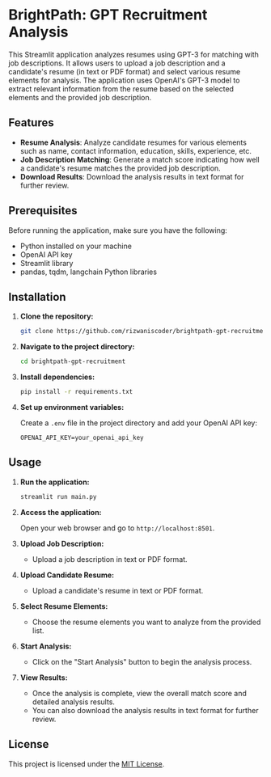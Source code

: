 # BrightPath: GPT Recruitment Analysis

This Streamlit application analyzes resumes using GPT-3 for matching with job descriptions. It allows users to upload a job description and a candidate's resume (in text or PDF format) and select various resume elements for analysis. The application uses OpenAI's GPT-3 model to extract relevant information from the resume based on the selected elements and the provided job description.

## Features

- **Resume Analysis**: Analyze candidate resumes for various elements such as name, contact information, education, skills, experience, etc.
- **Job Description Matching**: Generate a match score indicating how well a candidate's resume matches the provided job description.
- **Download Results**: Download the analysis results in text format for further review.

## Prerequisites

Before running the application, make sure you have the following:

- Python installed on your machine
- OpenAI API key
- Streamlit library
- pandas, tqdm, langchain Python libraries

## Installation

1. **Clone the repository:**

    ```bash
    git clone https://github.com/rizwaniscoder/brightpath-gpt-recruitment.git
    ```

2. **Navigate to the project directory:**

    ```bash
    cd brightpath-gpt-recruitment
    ```

3. **Install dependencies:**

    ```bash
    pip install -r requirements.txt
    ```

4. **Set up environment variables:**

    Create a `.env` file in the project directory and add your OpenAI API key:

    ```plaintext
    OPENAI_API_KEY=your_openai_api_key
    ```

## Usage

1. **Run the application:**

    ```bash
    streamlit run main.py
    ```

2. **Access the application:**

    Open your web browser and go to `http://localhost:8501`.

3. **Upload Job Description:**

    - Upload a job description in text or PDF format.

4. **Upload Candidate Resume:**

    - Upload a candidate's resume in text or PDF format.

5. **Select Resume Elements:**

    - Choose the resume elements you want to analyze from the provided list.

6. **Start Analysis:**

    - Click on the "Start Analysis" button to begin the analysis process.

7. **View Results:**

    - Once the analysis is complete, view the overall match score and detailed analysis results.
    - You can also download the analysis results in text format for further review.

## License

This project is licensed under the [MIT License](LICENSE).
